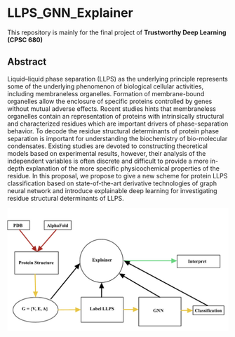 # LLPS_GNN_Explainer

This repository is mainly for the final project of **Trustworthy Deep Learning (CPSC 680)**

## Abstract
Liquid–liquid phase separation (LLPS) as the underlying principle represents some of the underlying phenomenon of biological cellular activities, including membraneless organelles. Formation of membrane-bound organelles allow the enclosure of specific proteins controlled by genes without mutual adverse effects. Recent studies hints that membraneless organelles contain an representation of proteins with intrinsically structural and characterized residues which are important drivers of phase-separation behavior. To decode the residue structural determinants of protein phase separation is important for understanding the biochemistry of bio-molecular condensates. Existing studies are devoted to constructing theoretical models based on experimental results, however, their analysis of the independent variables is often discrete and difficult to provide a more in-depth explanation of the more specific physicochemical properties of the residue. In this proposal, we propose to give a new scheme for protein LLPS classification based on state-of-the-art derivative technologies of graph neural network and introduce explainable deep learning for investigating residue structural determinants of LLPS.

![image](/images/workflow.JPEG)
